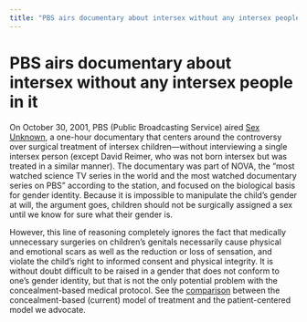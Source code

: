 ```yaml
---
title: "PBS airs documentary about intersex without any intersex people in it"
---
```


# PBS airs documentary about intersex without any intersex people in it

<p>On October 30, 2001, <span class="caps">PBS</span> (Public Broadcasting Service) aired <a href="http://www.pbs.org/wgbh/nova/transcripts/2813gender.html">Sex Unknown</a>, a one-hour documentary that centers around the controversy over surgical treatment of intersex children&#8212;without interviewing a single intersex person (except David Reimer, who was not born intersex but was treated in a similar manner). The documentary was part of <span class="caps">NOVA</span>, the &#8220;most watched science TV series in the world and the most watched documentary series on <span class="caps">PBS</span>&#8221; according to the station, and focused on the biological basis for gender identity. Because it is impossible to manipulate the child&#8217;s gender at will, the argument goes, children should not be surgically assigned a sex until we know for sure what their gender is.  </p>

<p>However, this line of reasoning completely ignores the fact that medically unnecessary surgeries on children&#8217;s genitals necessarily cause physical and emotional scars as well as the reduction or loss of sensation, and violate the child&#8217;s right to informed consent and physical integrity. It is without doubt difficult to be raised in a gender that does not conform to one&#8217;s gender identity, but that is not the only potential problem with the concealment-based medical protocol. See the <a href="/compare">comparison</a> between the concealment-based (current) model of treatment and the patient-centered model we advocate.</p>